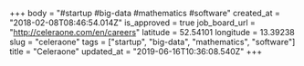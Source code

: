 +++
body = "#startup #big-data #mathematics #software"
created_at = "2018-02-08T08:46:54.014Z"
is_approved = true
job_board_url = "http://celeraone.com/en/careers"
latitude = 52.54101
longitude = 13.39238
slug = "celeraone"
tags = ["startup", "big-data", "mathematics", "software"]
title = "Celeraone"
updated_at = "2019-06-16T10:36:08.540Z"
+++
